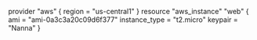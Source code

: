    provider "aws" {
   region  = "us-central1"
   }
 resource "aws_instance" "web" {
  ami           = "ami-0a3c3a20c09d6f377"
  instance_type = "t2.micro"
  keypair       = "Nanna"
 }

